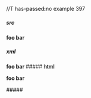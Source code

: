 //T has-passed:no
example 397
##### src
**foo
bar**
##### xml
<?xml version="1.0" encoding="UTF-8"?>
<!DOCTYPE document SYSTEM "CommonMark.dtd">
<document xmlns="http://commonmark.org/xml/1.0">
  <paragraph>
    <strong>
      <text>foo</text>
      <softbreak />
      <text>bar</text>
    </strong>
  </paragraph>
</document>
##### html
<p><strong>foo
bar</strong></p>
#####

